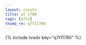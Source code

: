 ```yaml
--- 
layout: sieutv
title: af 1780
tags: [aftv]
thumb_re: q7t11780
---
```

{% include tvadv key="q7t11780" %} 
